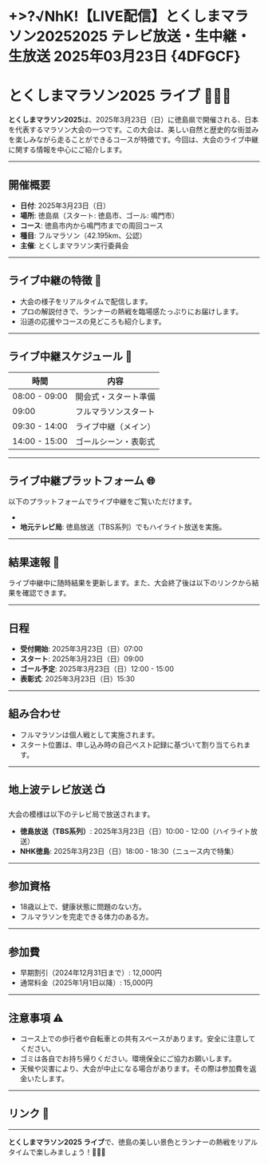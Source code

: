 # +>?√NhK!【LIVE配信】とくしまマラソン20252025 テレビ放送・生中継・生放送 2025年03月23日 {4DFGCF}
# とくしまマラソン2025 ライブ 🏃‍♂️🎥

**とくしまマラソン2025**は、2025年3月23日（日）に徳島県で開催される、日本を代表するマラソン大会の一つです。この大会は、美しい自然と歴史的な街並みを楽しみながら走ることができるコースが特徴です。今回は、大会のライブ中継に関する情報を中心にご紹介します。

---

## 開催概要

- **日付**: 2025年3月23日（日）
- **場所**: 徳島県（スタート: 徳島市、ゴール: 鳴門市）
- **コース**: 徳島市内から鳴門市までの周回コース
- **種目**: フルマラソン（42.195km、公認）
- **主催**: とくしまマラソン実行委員会

---

## ライブ中継の特徴 🎥

- 大会の様子をリアルタイムで配信します。
- プロの解説付きで、ランナーの熱戦を臨場感たっぷりにお届けします。
- 沿道の応援やコースの見どころも紹介します。

---

## ライブ中継スケジュール 📅

| 時間         | 内容                  |
|--------------|-----------------------|
| 08:00 - 09:00 | 開会式・スタート準備  |
| 09:00        | フルマラソンスタート  |
| 09:30 - 14:00 | ライブ中継（メイン）  |
| 14:00 - 15:00 | ゴールシーン・表彰式  |

---

## ライブ中継プラットフォーム 🌐

以下のプラットフォームでライブ中継をご覧いただけます。

-
- **地元テレビ局**: 徳島放送（TBS系列）でもハイライト放送を実施。

---

## 結果速報 🏁

ライブ中継中に随時結果を更新します。また、大会終了後は以下のリンクから結果を確認できます。



---

## 日程

- **受付開始**: 2025年3月23日（日）07:00
- **スタート**: 2025年3月23日（日）09:00
- **ゴール予定**: 2025年3月23日（日）12:00 - 15:00
- **表彰式**: 2025年3月23日（日）15:30

---

## 組み合わせ

- フルマラソンは個人戦として実施されます。
- スタート位置は、申し込み時の自己ベスト記録に基づいて割り当てられます。

---

## 地上波テレビ放送 📺

大会の模様は以下のテレビ局で放送されます。

- **徳島放送（TBS系列）**: 2025年3月23日（日）10:00 - 12:00（ハイライト放送）
- **NHK徳島**: 2025年3月23日（日）18:00 - 18:30（ニュース内で特集）

---

## 参加資格

- 18歳以上で、健康状態に問題のない方。
- フルマラソンを完走できる体力のある方。

---

## 参加費

- 早期割引（2024年12月31日まで）: 12,000円
- 通常料金（2025年1月1日以降）: 15,000円

---

## 注意事項 ⚠️

- コース上での歩行者や自転車との共有スペースがあります。安全に注意してください。
- ゴミは各自でお持ち帰りください。環境保全にご協力お願いします。
- 天候や災害により、大会が中止になる場合があります。その際は参加費を返金いたします。

---

## リンク 🔗


---

**とくしまマラソン2025 ライブ**で、徳島の美しい景色とランナーの熱戦をリアルタイムで楽しみましょう！🎥🏃‍♀️